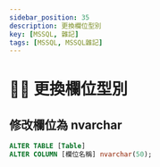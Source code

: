 ```yaml
---
sidebar_position: 35
description: 更換欄位型別
key: [MSSQL, 雜記]
tags: [MSSQL, MSSQL雜記]
---
```


# 👩‍💻 更換欄位型別

## 修改欄位為 nvarchar

```sql
ALTER TABLE [Table]
ALTER COLUMN [欄位名稱] nvarchar(50);
```
